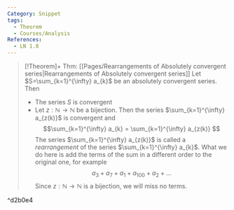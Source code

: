 ```yaml
---
Category: Snippet
tags:
  - Theorem
  - Courses/Analysis
References:
  - LN 1.8
---
```

> [!Theorem]+ Thm: [[Pages/Rearrangements of Absolutely convergent series|Rearrangements of Absolutely convergent series]]
> Let $S=\sum_{k=1}^{\infty} a_{k}$ be an absolutely convergent series. Then
> - The series $S$ is convergent
> - Let $z:\mathbb{N}\to \mathbb{N}$ be a bijection. Then the series $\sum_{k=1}^{\infty} a_{z(k)}$ is convergent and
> $$\sum_{k=1}^{\infty} a_{k} = \sum_{k=1}^{\infty} a_{z(k)} $$
> The series $\sum_{k=1}^{\infty} a_{z(k)}$ is called a *rearrangement* of the series $\sum_{k=1}^{\infty} a_{k}$. What we do here is add the terms of the sum in a different order to the original one, for example
> $$a_{3} + a_{7}+ a_{1}+ a_{100} + a_{2} + \dots$$
> Since $z:\mathbb{N}\to \mathbb{N}$ is a bijection, we will miss no terms.

^d2b0e4